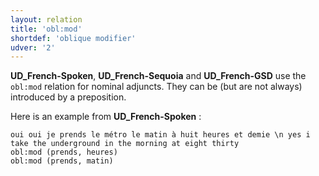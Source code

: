 ```yaml
---
layout: relation
title: 'obl:mod'
shortdef: 'oblique modifier'
udver: '2'
---
```


**UD_French-Spoken**, **UD_French-Sequoia** and **UD_French-GSD** use the `obl:mod` relation for nominal adjuncts.
They can be (but are not always) introduced by a preposition.

Here is an example from **UD_French-Spoken** :

~~~ sdparse
oui oui je prends le métro le matin à huit heures et demie \n yes i take the underground in the morning at eight thirty
obl:mod (prends, heures)
obl:mod (prends, matin)
~~~
<!-- Interlanguage links updated Po lis 14 15:35:40 CET 2022 -->
